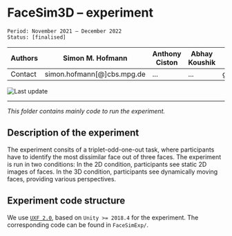 # FaceSim3D – **experiment**

    Period: November 2021 — December 2022
    Status: [finalised]

| Authors | Simon M. Hofmann           | Anthony Ciston | Abhay Koushik | Michael Gaebler      |
|---------|----------------------------|----------------|---------------|----------------------|
| Contact | simon.hofmann[@]cbs.mpg.de | ...            | ...           | gaebler[@]cbs.mpg.de |

![Last update](https://img.shields.io/badge/last_update-Nov_25,_2024-green)

***

*This folder contains mainly code to run the experiment.*

## Description of the experiment

The experiment consits of a triplet-odd-one-out task,
where participants have to identify the most dissimilar face out of three faces.
The experiment is run in two conditions:
In the 2D condition, participants see static 2D images of faces.
In the 3D condition, participants see dynamically moving faces, providing various perspectives.

## Experiment code structure

We use [`UXF 2.0`](https://github.com/immersivecognition/unity-experiment-framework), based on `Unity >= 2018.4`
for the experiment.
The corresponding code can be found in `FaceSimExp/`.
